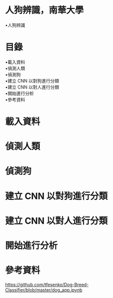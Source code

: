 # 人狗辨識，南華大學
•人狗辨識  
# 目錄
•載入資料   
•偵測人類  
•偵測狗  
•建立 CNN 以對狗進行分類  
•建立 CNN 以對人進行分類  
•開始進行分析  
•參考資料
# 載入資料   
# 偵測人類  
# 偵測狗  
# 建立 CNN 以對狗進行分類  
# 建立 CNN 以對人進行分類  
# 開始進行分析  
# 參考資料  
https://github.com/tfesenko/Dog-Breed-Classifier/blob/master/dog_app.ipynb
